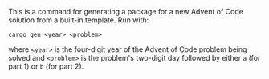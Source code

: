 This is a command for generating a package for a new Advent of Code solution
from a built-in template.  Run with:

    cargo gen <year> <problem>

where `<year>` is the four-digit year of the Advent of Code problem being
solved and `<problem>` is the problem's two-digit day followed by either `a`
(for part 1) or `b` (for part 2).
